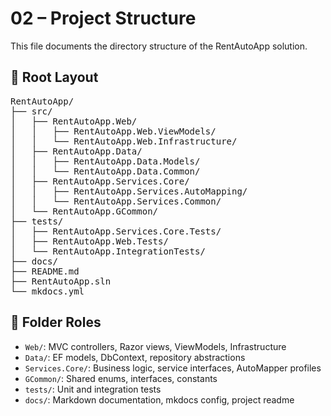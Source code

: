 # 02 – Project Structure

This file documents the directory structure of the RentAutoApp solution.

## 🔷 Root Layout
<pre>
RentAutoApp/
├── src/
│   ├── RentAutoApp.Web/ 
│   │	├── RentAutoApp.Web.ViewModels/
│   │	└── RentAutoApp.Web.Infrastructure/
│   ├── RentAutoApp.Data/
│   │	├── RentAutoApp.Data.Models/
│   │	└── RentAutoApp.Data.Common/
│   ├── RentAutoApp.Services.Core/
│   │	├── RentAutoApp.Services.AutoMapping/
│   │	└── RentAutoApp.Services.Common/
│   └── RentAutoApp.GCommon/
├── tests/
│   ├── RentAutoApp.Services.Core.Tests/
│   ├── RentAutoApp.Web.Tests/
│   └── RentAutoApp.IntegrationTests/
├── docs/
├── README.md
├── RentAutoApp.sln
└── mkdocs.yml
</pre>
## 🔹 Folder Roles

- `Web/`: MVC controllers, Razor views, ViewModels, Infrastructure
- `Data/`: EF models, DbContext, repository abstractions
- `Services.Core/`: Business logic, service interfaces, AutoMapper profiles
- `GCommon/`: Shared enums, interfaces, constants
- `tests/`: Unit and integration tests
- `docs/`: Markdown documentation, mkdocs config, project readme
